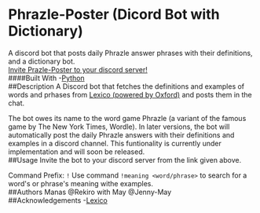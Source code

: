 # Phrazle-Poster (Dicord Bot with Dictionary)
A discord bot that posts daily Phrazle answer phrases with their definitions, and a dictionary bot.  
[Invite Prazle-Poster to your discord server!](https://discord.com/api/oauth2/authorize?client_id=981060431428866048&permissions=274877979712&scope=bot)  
####Built With
-[Python](https://www.python.org)  
##Description
A Discord bot that fetches the definitions and examples of words and prhases from [Lexico (powered by Oxford)](https://www.lexico.com) and posts them in the chat.    

The bot owes its name to the word game Phrazle (a variant of the famous game by The New York Times, Wordle). In later versions, the bot will automatically post the daily Phrazle answers with their definitions and examples in a discord channel. This funtionality is currently under implementation and will soon be released.   
##Usage 
Invite the bot to your discord server from the link given above.    

Command Prefix: `!`
Use command `!meaning <word/phrase>`  to search for a word's or phrase's meaning withe examples.   
##Authors
Manas @Rekiro with May @Jenny-May  
##Acknowledgements
-[Lexico](https://www.lexico.com)

